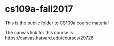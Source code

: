 # cs109a-fall2017
This is the public folder to CS109a course material

The canvas link for this course is https://canvas.harvard.edu/courses/29726

